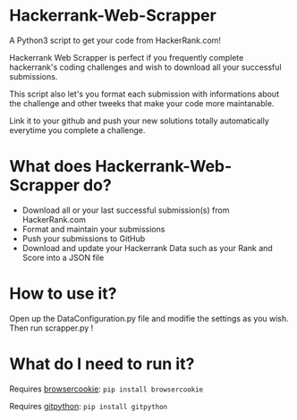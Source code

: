 # Hackerrank-Web-Scrapper

A Python3 script to get your code from HackerRank.com!

Hackerrank Web Scrapper is perfect if you frequently complete hackerrank's coding challenges and wish to download 
all your successful submissions. 

This script also let's you format each submission with informations about the challenge and other tweeks that make your code more maintanable.

Link it to your github and push your new solutions totally automatically everytime you complete a challenge.

# What does Hackerrank-Web-Scrapper do?

- Download all or your last successful submission(s) from HackerRank.com
- Format and maintain your submissions
- Push your submissions to GitHub
- Download and update your Hackerrank Data such as your Rank and Score into a JSON file

# How to use it?

Open up the DataConfiguration.py file and modifie the settings as you wish. Then run scrapper.py !

# What do I need to run it?

Requires [browsercookie](https://bitbucket.org/richardpenman/browsercookie/src/default/): 
`pip install browsercookie`

Requires [gitpython](https://gitpython.readthedocs.io/en/stable/intro.html#installing-gitpython): 
`pip install gitpython` 
